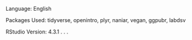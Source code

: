 Language: English

Packages Used: tidyverse, openintro, plyr, naniar, vegan, ggpubr, labdsv

RStudio Version: 4.3.1 
. . .
